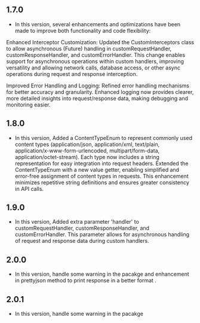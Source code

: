 ## 1.7.0

- In this version, several enhancements and optimizations have been made to improve both functionality and code flexibility:

Enhanced Interceptor Customization: Updated the CustomInterceptors class to allow asynchronous (Future) handling in customRequestHandler, customResponseHandler, and customErrorHandler. This change enables support for asynchronous operations within custom handlers, improving versatility and allowing network calls, database access, or other async operations during request and response interception.

Improved Error Handling and Logging: Refined error handling mechanisms for better accuracy and granularity. Enhanced logging now provides clearer, more detailed insights into request/response data, making debugging and monitoring easier.

## 1.8.0

- In this version, Added a ContentTypeEnum to represent commonly used content types (application/json, application/xml, text/plain, application/x-www-form-urlencoded, multipart/form-data, application/octet-stream). Each type now includes a string representation for easy integration into request headers.
  Extended the ContentTypeEnum with a new value getter, enabling simplified and error-free assignment of content types in requests. This enhancement minimizes repetitive string definitions and ensures greater consistency in API calls.

## 1.9.0

- In this version, Added extra parameter 'handler' to customRequestHandler, customResponseHandler, and customErrorHandler. This parameter allows for asynchronous handling of request and response data during custom handlers.

## 2.0.0

- In this version, handle some warning in the pacakge and enhancement in prettyjson method to print response in a better format .

## 2.0.1

- In this version, handle some warning in the pacakge

